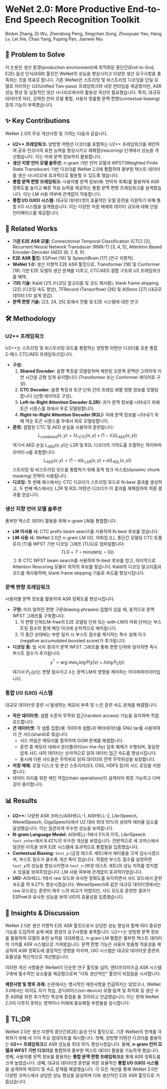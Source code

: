 # WeNet 2.0: More Productive End-to-End Speech Recognition Toolkit

Binbin Zhang, Di Wu, Zhendong Peng, Xingchen Song, Zhuoyuan Yao, Hang Lv, Lei Xie, Chao Yang, Fuping Pan, Jianwei Niu

## 🧩 Problem to Solve

이 논문은 생산 환경(production environment)에 최적화된 종단간(End-to-End, E2E) 음성 인식(ASR) 툴킷인 WeNet의 성능을 향상시키고 다양한 생산 요구사항을 충족하는 것을 목표로 합니다. 기존 WeNet은 스트리밍 및 비스트리밍 디코딩을 단일 모델로 처리하는 U2(Unified Two-pass) 프레임워크와 내장 런타임을 제공했지만, ASR 성능 향상 및 실질적인 생산 시나리오에서의 활용성 개선이 필요했습니다. 특히, 대규모 데이터셋 처리, 강력한 언어 모델 통합, 사용자 맞춤형 문맥 편향(contextual biasing) 등의 기능이 부족했습니다.

## ✨ Key Contributions

WeNet 2.0의 주요 개선사항 및 기여는 다음과 같습니다.

- **U2++ 프레임워크:** 양방향 어텐션 디코더를 포함하는 U2++ 프레임워크를 제안하여 공유 인코더의 표현 능력을 향상시키고 재채점(rescoring) 단계에서 성능을 개선했습니다. 이는 미래 문맥 정보까지 활용합니다.
- **생산 지향 언어 모델 솔루션:** n-gram 기반 언어 모델과 WFST(Weighted Finite State Transducer) 기반 디코더를 WeNet 2.0에 통합하여 풍부한 텍스트 데이터를 생산 시나리오에 효과적으로 활용할 수 있도록 했습니다.
- **통합 문맥 편향 프레임워크:** 사용자별 문맥 정보(예: 연락처 목록)를 활용하여 ASR 정확도를 높이고 빠른 적응 능력을 제공하는 통합 문맥 편향 프레임워크를 설계했습니다. 이는 LM 사용 여부에 관계없이 작동합니다.
- **통합 I/O (UIO) 시스템:** 대규모 데이터셋의 효율적인 모델 훈련을 지원하기 위해 통합 I/O 시스템을 설계했습니다. 이는 다양한 저장 매체와 데이터 규모에 대해 단일 인터페이스를 제공합니다.

## 📎 Related Works

- **기존 E2E ASR 모델:** Connectionist Temporal Classification (CTC) [2], Recurrent Neural Network Transducer (RNN-T) [3, 4, 5], Attention Based Encoder-Decoder (AED) [6, 7, 8, 9].
- **E2E ASR 툴킷:** ESPnet [16] 및 SpeechBrain [17] (연구 지향적).
- **WeNet 1.0:** 생산 지향적 E2E ASR 툴킷으로, Transformer [18] 및 Conformer [19] 기반 E2E 모델의 생산 문제를 다루고, CTC/AED 결합 구조와 U2 프레임워크를 채택.
- **기타 기술:** Kaldi [21] (디코딩 알고리즘 및 코드 재사용), blank frame skipping [22] (디코딩 속도 향상), TFRecord (Tensorflow) [26] 및 AIStore [27] (대규모 데이터 I/O 설계 영감).
- **문맥 편향 기술:** [23, 24, 25] 등에서 전통 및 E2E 시스템에 대한 연구.

## 🛠️ Methodology

### U2++ 프레임워크

U2++는 스트리밍 및 비스트리밍 모드를 통합하는 양방향 어텐션 디코더를 갖춘 통합 2-패스 CTC/AED 프레임워크입니다.

- **구성:**
  1. **Shared Encoder:** 음향 특징을 모델링하며 제한된 오른쪽 문맥만 고려하여 지연 시간을 균형 있게 유지합니다 (Transformer 또는 Conformer 레이어로 구성).
  2. **CTC Decoder:** 음향 특징과 토큰 단위 간의 프레임 레벨 정렬 정보를 모델링합니다 (선형 레이어로 구성).
  3. **Left-to-Right Attention Decoder (L2R):** 과거 문맥 정보를 나타내기 위해 토큰 시퀀스를 좌에서 우로 모델링합니다.
  4. **Right-to-Right Attention Decoder (R2L):** 미래 문맥 정보를 나타내기 위해 역순 토큰 시퀀스를 우에서 좌로 모델링합니다.
- **훈련:** 결합된 CTC 및 AED 손실을 사용하여 훈련됩니다:
  $$L_{combined}(x,y) = \lambda L_{CTC}(x,y) + (1-\lambda)(L_{AED}(x,y))$$
  여기서 AED 손실 $L_{AED}(x,y)$는 L2R 및 R2L 디코더의 기여도를 조절하는 하이퍼파라미터 $\alpha$를 포함합니다:
  $$L_{AED}(x,y) = (1-\alpha)L_{L2R}(x,y) + \alpha(L_{R2L}(x,y))$$
  스트리밍 및 비스트리밍 모드를 통합하기 위해 동적 청크 마스킹(dynamic chunk masking) 전략이 사용됩니다.
- **디코딩:** 첫 번째 패스에서는 CTC 디코더가 스트리밍 모드로 N-best 결과를 생성하고, 두 번째 패스에서는 L2R 및 R2L 어텐션 디코더가 이 결과를 재채점하여 최종 결과를 얻습니다.

### 생산 지향 언어 모델 솔루션

풍부한 텍스트 데이터 활용을 위해 n-gram LM을 통합합니다.

- **LM 미사용 시:** CTC prefix beam search를 사용하여 N-best 후보를 얻습니다.
- **LM 사용 시:** WeNet 2.0은 n-gram LM (G), 어휘집 (L), 종단간 모델링 CTC 토폴로지 (T)를 WFST 기반 디코딩 그래프 (TLG)로 컴파일합니다:
  $$TLG=T \circ \text{min}(\text{det}(L \circ G))$$
  그 후 CTC WFST beam search를 사용하여 N-best 후보를 얻고, 마지막으로 Attention Rescoring 모듈이 최적의 후보를 찾습니다. Kaldi의 디코딩 알고리즘과 코드를 재사용하며, blank frame skipping 기술로 속도를 향상시킵니다.

### 문맥 편향 프레임워크

사용자별 문맥 정보를 활용하여 ASR 정확도를 향상시킵니다.

- **구현:** 미리 알려진 편향 구문(biasing phrases) 집합이 있을 때, 동적으로 문맥 WFST 그래프를 구축합니다.
  1. 각 편향 단위(LM-free의 E2E 모델링 단위 또는 with-LM의 어휘 단어)는 부스트된 점수와 함께 해당 아크에 순차적으로 배치됩니다.
  2. 각 중간 상태에는 부분 일치 시 부스트 점수를 제거하는 특수 실패 아크(negative accumulated boosted score)가 추가됩니다.
- **디코딩 중:** 빔 서치 결과가 문맥 WFST 그래프를 통해 편향 단위와 일치하면 즉시 부스트 점수가 추가됩니다:
  $$y^* = \text{arg max}_y \log P(y|x) + \lambda \log P_C(y)$$
  여기서 $P_C(y)$는 편향 점수이고 $\lambda$는 문맥 LM의 영향을 제어하는 하이퍼파라미터입니다.

### 통합 I/O (UIO) 시스템

대규모 데이터셋 훈련 시 발생하는 메모리 부족 및 느린 훈련 속도 문제를 해결합니다.

- **작은 데이터셋:** 샘플 수준의 무작위 접근(random access) 기능을 유지하며 직접 로드합니다.
- **큰 데이터셋:** 각 샘플 집합(예: 1000개 샘플)과 메타데이터를 GNU tar를 사용하여 더 큰 샤드(shard)로 묶습니다.
  - 샤드 파일은 메모리를 절약하여 OOM 문제를 해결합니다.
  - 훈련 중 메모리 내에서 온더플라이(on-the-fly) 압축 해제가 수행되며, 동일한 압축 샤드 내의 데이터는 순차적으로 읽혀 데이터 접근 속도를 향상시킵니다.
  - 동시에 다른 샤드들은 무작위로 읽혀 데이터의 전역 무작위성을 보장합니다.
- **저장 매체:** 로컬 디스크 및 분산 스토리지(S3, OSS, HDFS 등)의 샤드 로딩을 지원합니다.
- 데이터 처리를 위한 체인 작업(chain operations)이 설계되어 확장 가능하고 디버깅이 용이합니다.

## 📊 Results

- **U2++:** 다양한 ASR 코퍼스(AISHELL-1, AISHELL-2, LibriSpeech, WenetSpeech, GigaSpeech)에서 U2 대비 최대 10%의 상대적 에러율 감소를 달성했습니다. 이는 일관되게 우수한 성능을 보여줍니다.
- **N-gram Language Model:** AISHELL-1에서 5%의 이득, LibriSpeech `test_other`에서 8.42%의 우수한 개선을 보였습니다. 전반적으로 세 코퍼스에서 일관된 이득을 보여 E2E 시스템에 효과적으로 통합됨을 입증했습니다.
- **Contextual Biasing:** `test_p` (긍정 테스트 세트)에서 에러율을 크게 감소시켰으며, 부스트 점수가 클수록 개선 폭이 컸습니다. 적절한 부스트 점수를 설정하면 `test_p`의 성능을 향상시키면서 `test_n` (부정 테스트 세트)의 성능 저하를 방지할 수 있음을 보여주었습니다. LM 사용 여부에 관계없이 효과적이었습니다.
- **UIO:** AISHELL-1에서 raw 모드와 유사한 정확도를 유지하면서 샤드 모드에서 훈련 속도를 약 9.27% 향상시켰습니다. WenetSpeech와 같은 대규모 데이터셋에서는 raw 모드로는 훈련이 매우 느려 비교가 어렵지만, 샤드 모드로 훈련한 결과가 ESPnet과 유사한 성능을 보여 UIO의 효율성을 입증했습니다.

## 🧠 Insights & Discussion

WeNet 2.0은 생산 지향적 E2E ASR 툴킷으로서 상당한 성능 향상과 함께 여러 중요한 기능을 도입하여 실제 배포 환경의 요구사항을 충족합니다. U2++는 양방향 문맥 정보를 활용하여 모델의 표현 능력을 극대화했고, n-gram LM 통합은 풍부한 텍스트 데이터의 가치를 ASR 시스템으로 가져왔습니다. 문맥 편향 기능은 사용자 맞춤형 적응성을 제공하여 ASR 정확도에 결정적인 영향을 미치며, UIO 시스템은 대규모 데이터셋 훈련의 효율성을 혁신적으로 개선했습니다.

이러한 개선 사항들은 WeNet이 단순한 연구 툴킷을 넘어, 엔터프라이즈급 ASR 시스템 구축에 필수적인 요소들을 제공함으로써 "더욱 생산적인" 툴킷이 되었음을 시사합니다.

**제한사항 및 향후 과제:** 논문에서는 명시적인 제한사항을 언급하지는 않았으나, WeNet 3.0에서는 비지도 자기 학습, 온디바이스(on-device) 모델 탐색 및 최적화 등 생산 수준 ASR을 위한 추가적인 특성에 중점을 둘 것이라고 언급했습니다. 이는 현재 WeNet 2.0이 다루지 못하는 영역이나 미래에 중요해질 부분들을 암시합니다.

## 📌 TL;DR

WeNet 2.0은 생산 지향적 종단간(E2E) 음성 인식 툴킷으로, 기존 WeNet의 한계를 극복하기 위해 네 가지 주요 업데이트를 제시합니다. 첫째, 양방향 어텐션 디코더를 활용하는 **U2++ 프레임워크**로 ASR 성능을 최대 10% 향상시켰습니다. 둘째, **n-gram 언어 모델과 WFST 기반 디코더**를 통합하여 풍부한 텍스트 데이터 활용을 가능하게 했습니다. 셋째, 사용자별 문맥 정보를 활용하는 **통합 문맥 편향 프레임워크**를 통해 ASR 정확도를 크게 높였습니다. 넷째, 대규모 데이터셋 훈련을 위한 효율적인 **통합 I/O (UIO) 시스템**을 설계하여 메모리 및 속도 문제를 해결했습니다. 이 모든 개선을 통해 WeNet 2.0은 다양한 코퍼스에서 상당한 성능 향상을 달성하며 더욱 생산적인 E2E ASR 툴킷으로 거듭났습니다.
